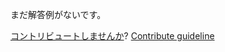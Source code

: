 
まだ解答例がないです。

[コントリビュートしませんか](https://github.com/BFEdev/BFE.dev-solutions/blob/main/quiz/hoisting-vi_ja.md)?  [Contribute guideline](https://github.com/BFEdev/BFE.dev-solutions#how-to-contribute)

